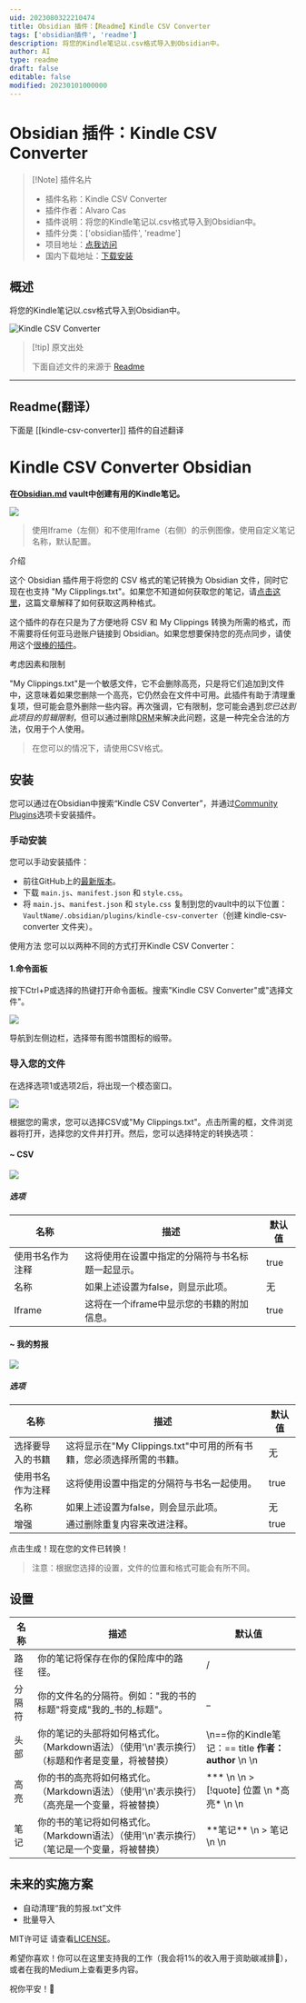 ```yaml
---
uid: 2023080322210474
title: Obsidian 插件：【Readme】Kindle CSV Converter
tags: ['obsidian插件', 'readme']
description: 将您的Kindle笔记以.csv格式导入到Obsidian中。
author: AI
type: readme
draft: false
editable: false
modified: 20230101000000
---
```


# Obsidian 插件：Kindle CSV Converter

> [!Note] 插件名片
> - 插件名称：Kindle CSV Converter
> - 插件作者：Alvaro Cas
> - 插件说明：将您的Kindle笔记以.csv格式导入到Obsidian中。
> - 插件分类：['obsidian插件', 'readme']
> - 项目地址：[点我访问](https://github.com/alvaro-cas/kindle-csv-converter-obsidian)
> - 国内下载地址：[下载安装](https://pkmer.cn/products/plugin/pluginMarket/?kindle-csv-converter)

## 概述

将您的Kindle笔记以.csv格式导入到Obsidian中。

![Kindle CSV Converter](https://cdn.pkmer.cn/covers/kindle-csv-converter.jpeg!pkmer)

> [!tip] 原文出处
> 
>下面自述文件的来源于 [Readme](https://ghproxy.net/https://raw.githubusercontent.com/alvaro-cas/kindle-csv-converter-obsidian/main/README.md)
> 

---

## Readme(翻译）

下面是 [[kindle-csv-converter]] 插件的自述翻译


# Kindle CSV Converter Obsidian
**在[Obsidian.md](https://obsidian.md/) vault中创建有用的Kindle笔记。**

![](https://github.com/alvaro-cas/kindle-csv-converter-obsidian/blob/main/assets/ss.png?raw=true)

> 使用Iframe（左侧）和不使用Iframe（右侧）的示例图像，使用自定义笔记名称，默认配置。

介绍

这个 Obsidian 插件用于将您的 CSV 格式的笔记转换为 Obsidian 文件，同时它现在也支持 "My Clipplings.txt"。如果您不知道如何获取您的笔记，请[点击这里](https://medium.com/@keisuke_w/how-to-export-kindle-notes-and-highlights-ebce5812bbfc#55d8)，这篇文章解释了如何获取这两种格式。

这个插件的存在只是为了方便地将 CSV 和 My Clippings 转换为所需的格式，而不需要将任何亚马逊账户链接到 Obsidian。如果您想要保持您的亮点同步，请使用这个[很棒的插件](https://obsidian.md/plugins?search=Kindle%20Highlights)。

考虑因素和限制

"My Clippings.txt"是一个敏感文件，它不会删除高亮，只是将它们追加到文件中，这意味着如果您删除一个高亮，它仍然会在文件中可用。此插件有助于清理重复项，但可能会意外删除一些内容。再次强调，它有限制，您可能会遇到*您已达到此项目的剪辑限制*，但可以通过删除[DRM](https://www.makeuseof.com/tag/remove-drm-every-ebook-own/)来解决此问题，这是一种完全合法的方法，仅用于个人使用。

> 在您可以的情况下，请使用CSV格式。

## 安装
您可以通过在Obsidian中搜索“Kindle CSV Converter”，并通过[Community Plugins](https://obsidian.md/plugins?search=Kindle%20CSV%20Converter)选项卡安装插件。

### 手动安装
您可以手动安装插件：
- 前往GitHub上的[最新版本](https://github.com/alvaro-cas/kindle-csv-converter-obsidian/releases/latest)。
- 下载 `main.js`、`manifest.json` 和 `style.css`。
- 将 `main.js`、`manifest.json` 和 `style.css` 复制到您的vault中的以下位置：`VaultName/.obsidian/plugins/kindle-csv-converter`（创建 kindle-csv-converter 文件夹）。

使用方法
您可以以两种不同的方式打开Kindle CSV Converter：

#### 1.命令面板
按下Ctrl+P或选择的热键打开命令面板。搜索"Kindle CSV Converter"或"选择文件"。

![](https://raw.githubusercontent.com/alvaro-cas/kindle-csv-converter-obsidian/main/assets/ss_command.jpg)

导航到左侧边栏，选择带有图书馆图标的缎带。

### 导入您的文件
在选择选项1或选项2后，将出现一个模态窗口。

![](https://github.com/alvaro-cas/kindle-csv-converter-obsidian/blob/main/assets/ss_modal.png?raw=true)

根据您的需求，您可以选择CSV或"My Clippings.txt"。点击所需的框，文件浏览器将打开，选择您的文件并打开。然后，您可以选择特定的转换选项：

#### ~ CSV

![](https://github.com/alvaro-cas/kindle-csv-converter-obsidian/blob/main/assets/ss_csv.png?raw=true)

##### 选项

| 名称 | 描述 | 默认值 |
|--|--|--|
| 使用书名作为注释 | 这将使用在设置中指定的分隔符与书名标题一起显示。 | true |
| 名称 | 如果上述设置为false，则显示此项。 | 无 |
| Iframe | 这将在一个iframe中显示您的书籍的附加信息。 | true |

#### ~ 我的剪报

![](https://github.com/alvaro-cas/kindle-csv-converter-obsidian/blob/main/assets/ss_clippings.png?raw=true)

##### 选项

| 名称 | 描述 | 默认值 |
|--|--|--|
| 选择要导入的书籍 | 这将显示在"My Clippings.txt"中可用的所有书籍，您必须选择所需的书籍。 | 无 |
| 使用书名作为注释 | 这将使用设置中指定的分隔符与书名一起使用。 | true |
| 名称 | 如果上述设置为false，则会显示此项。 | 无 |
| 增强 | 通过删除重复内容来改进注释。 | true |

点击生成！现在您的文件已转换！

> 注意：根据您选择的设置，文件的位置和格式可能会有所不同。

## 设置

| 名称 | 描述 | 默认值 |
|--|--|--|
| 路径 | 你的笔记将保存在你的保险库中的路径。 | / |
| 分隔符 | 你的文件名的分隔符。例如："我的书的标题"将变成"我的_书的_标题"。 | _ |
| 头部 | 你的笔记的头部将如何格式化。（Markdown语法）（使用'\n'表示换行）（标题和作者是变量，将被替换） | \n==你的Kindle笔记：== title __作者：author__ \n \n |
| 高亮 | 你的书的高亮将如何格式化。（Markdown语法）（使用'\n'表示换行）（高亮是一个变量，将被替换）| *** \n \n > [!quote] 位置 \n \*高亮\* \n \n |
| 笔记 | 你的书的笔记将如何格式化。（Markdown语法）（使用'\n'表示换行）（笔记是一个变量，将被替换）| \*\*笔记\*\* \n > 笔记 \n \n |

## 未来的实施方案
- 自动清理“我的剪报.txt”文件
- 批量导入

MIT许可证
请查看[LICENSE](https://github.com/alvaro-cas/kindle-csv-converter-obsidian/blob/main/LICENSE)。

希望你喜欢！你可以在这里支持我的工作（我会将1%的收入用于资助碳减排🌳），或者在我的Medium上查看更多内容。

祝你平安！🤙

<noscript></noscript>



